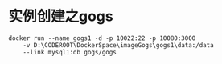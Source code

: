 # 实例创建之gogs

```docker
docker run --name gogs1 -d -p 10022:22 -p 10080:3000 
    -v D:\CODEROOT\DockerSpace\imageGogs\gogs1\data:/data 
    --link mysql1:db gogs/gogs
```